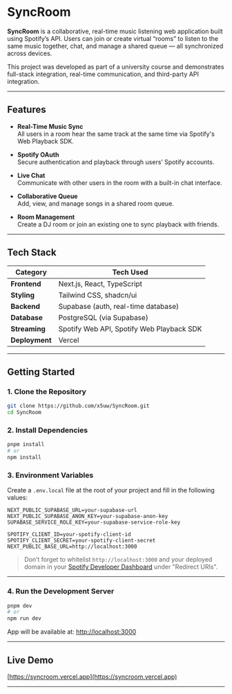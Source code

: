 # SyncRoom

**SyncRoom** is a collaborative, real-time music listening web application built using Spotify’s API. Users can join or create virtual “rooms” to listen to the same music together, chat, and manage a shared queue — all synchronized across devices.

This project was developed as part of a university course and demonstrates full-stack integration, real-time communication, and third-party API integration.

---

## Features

- **Real-Time Music Sync**  
  All users in a room hear the same track at the same time via Spotify's Web Playback SDK.

- **Spotify OAuth**  
  Secure authentication and playback through users’ Spotify accounts.

- **Live Chat**  
  Communicate with other users in the room with a built-in chat interface.

- **Collaborative Queue**  
  Add, view, and manage songs in a shared room queue.

- **Room Management**  
  Create a DJ room or join an existing one to sync playback with friends.

---

## Tech Stack

| Category       | Tech Used                                 |
| -------------- | ----------------------------------------- |
| **Frontend**   | Next.js, React, TypeScript                |
| **Styling**    | Tailwind CSS, shadcn/ui                   |
| **Backend**    | Supabase (auth, real-time database)       |
| **Database**   | PostgreSQL (via Supabase)                 |
| **Streaming**  | Spotify Web API, Spotify Web Playback SDK |
| **Deployment** | Vercel                                    |

---

## Getting Started

### 1. Clone the Repository

```bash
git clone https://github.com/x5uw/SyncRoom.git
cd SyncRoom
```

### 2. Install Dependencies

```bash
pnpm install
# or
npm install
```

### 3. Environment Variables

Create a `.env.local` file at the root of your project and fill in the following values:

```env
NEXT_PUBLIC_SUPABASE_URL=your-supabase-url
NEXT_PUBLIC_SUPABASE_ANON_KEY=your-supabase-anon-key
SUPABASE_SERVICE_ROLE_KEY=your-supabase-service-role-key

SPOTIFY_CLIENT_ID=your-spotify-client-id
SPOTIFY_CLIENT_SECRET=your-spotify-client-secret
NEXT_PUBLIC_BASE_URL=http://localhost:3000
```

> Don’t forget to whitelist `http://localhost:3000` and your deployed domain in your [Spotify Developer Dashboard](https://developer.spotify.com/dashboard/applications) under "Redirect URIs".

---

### 4. Run the Development Server

```bash
pnpm dev
# or
npm run dev
```

App will be available at: [http://localhost:3000](http://localhost:3000)

---

## Live Demo

[https://syncroom.vercel.app](https://syncroom.vercel.app)

---
